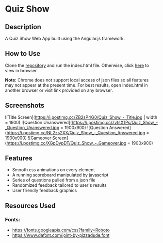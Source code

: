 # Quiz Show

## Description
A Quiz Show Web App built using the Angular.js framework.

## How to Use
Clone the [repository](https://github.com/mjbuchman/quiz-show) and run the index.html file. Otherwise, click [here](http://bigquizshow.atwebpages.com/) to view in browser. 

**Note:** Chrome does not support local access of json files so all features may not appear at the present time. For best results, open index.html in another browser or visit link provided on any browser.

## Screenshots
![Title Screen](https://i.postimg.cc/ZB2sP4G0/Quiz_Show_-_Title.jpg | width = 1900)
![Question Unanswered](https://i.postimg.cc/zvtsX1Ps/Quiz_Show_-_Question_Unanswered.jpg = 1900x900)
![Question Answered](https://i.postimg.cc/NL2zs2XX/Quiz_Show_-_Question_Answered.jpg = 1900x900)
![Gameover Screen](https://i.postimg.cc/XGpDypDT/Quiz_Show_-_Gameover.jpg = 1900x900)

## Features
- Smooth css animations on every element
- A running scoreboard manipulated by javascript
- Series of questions pulled from a json file
- Randomized feedback tailored to user's results
- User friendly feedback graphics

## Resources Used
### Fonts:
- https://fonts.googleapis.com/css?family=Roboto
- https://www.dafont.com/joint-by-pizzadude.font
